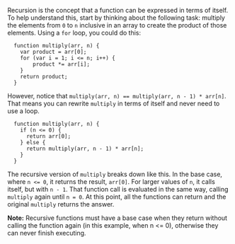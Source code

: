 Recursion is the concept that a function can be expressed in terms of itself. To help understand this, start by thinking about the following task: multiply the elements from `0` to `n` inclusive in an array to create the product of those elements. Using a `for` loop, you could do this:

```
  function multiply(arr, n) {
    var product = arr[0];
    for (var i = 1; i <= n; i++) {
        product *= arr[i];
    }
    return product;
  }
```

However, notice that `multiply(arr, n) == multiply(arr, n - 1) * arr[n]`. That means you can rewrite `multiply` in terms of itself and never need to use a loop.

```
  function multiply(arr, n) {
    if (n <= 0) {
      return arr[0];
    } else {
      return multiply(arr, n - 1) * arr[n];
    }
  }
```

The recursive version of `multiply` breaks down like this. In the base case, where `n <= 0`, it returns the result, `arr[0]`. For larger values of `n`, it calls itself, but with `n - 1`. That function call is evaluated in the same way, calling `multiply` again until `n = 0`. At this point, all the functions can return and the original `multiply` returns the answer.

**Note:** Recursive functions must have a base case when they return without calling the function again (in this example, when n <= 0), otherwise they can never finish executing.